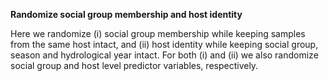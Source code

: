 **Randomize social group membership and host identity**

Here we randomize (i) social group membership while keeping samples from the same host intact, and (ii) host identity while keeping social group, season and hydrological year intact. For both (i) and (ii) we also randomize social group and host level predictor variables, respectively. 
